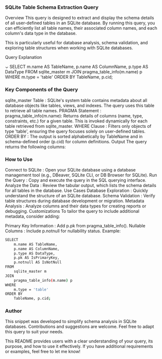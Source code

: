 ### SQLite Table Schema Extraction Query
Overview
This query is designed to extract and display the schema details of all user-defined tables in an SQLite database. By running this query, you can efficiently list all table names, their associated column names, and each column's data type in the database.

This is particularly useful for database analysis, schema validation, and exploring table structures when working with SQLite databases.

Query Explanation

⌄
SELECT
    m.name AS TableName,
    p.name AS ColumnName,
    p.type AS DataType
FROM
    sqlite_master m
JOIN
    pragma_table_info(m.name) p
WHERE
    m.type = 'table'
ORDER BY
    TableName, p.cid;

    
### Key Components of the Query
sqlite_master Table :
SQLite's system table contains metadata about all database objects like tables, views, and indexes.
The query uses this table to retrieve all table names.
PRAGMA Statement :
pragma_table_info(m.name): Returns details of columns (name, type, constraints, etc.) for a given table.
This is invoked dynamically for each table retrieved from sqlite_master.
WHERE Clause :
Filters only objects of type 'table', ensuring the query focuses solely on user-defined tables.
ORDER BY :
The output is sorted alphabetically by TableName and in schema-defined order (p.cid) for column definitions.
Output
The query returns the following columns:


### How to Use
Connect to SQLite : Open your SQLite database using a database management tool (e.g., DBeaver, SQLite CLI, or DB Browser for SQLite).
Run the Query : Copy and execute the query in the SQL querying interface.
Analyze the Data : Review the tabular output, which lists the schema details for all tables in the database.
Use Cases
Database Exploration : Quickly understand the structure of an SQLite database.
Schema Validation : Verify table structures during database development or migration.
Metadata Analysis : Analyze columns and their data types for creating reports or debugging.
Customizations
To tailor the query to include additional metadata, consider adding:

Primary Key Information : Add p.pk from pragma_table_info().
Nullable Columns : Include p.notnull for nullability status.
Example:

``` bash
SELECT
    m.name AS TableName,
    p.name AS ColumnName,
    p.type AS DataType,
    p.pk AS IsPrimaryKey,
    p.notnull AS IsNotNull
FROM
    sqlite_master m
JOIN
    pragma_table_info(m.name) p
WHERE
    m.type = 'table'
ORDER BY
    TableName, p.cid;
```
    
### Author
This snippet was developed to simplify schema analysis in SQLite databases. Contributions and suggestions are welcome. Feel free to adapt this query to suit your needs.

This README provides users with a clear understanding of your query, its purpose, and how to use it effectively. If you have additional requirements or examples, feel free to let me know!
